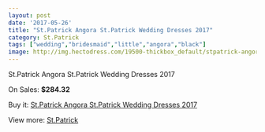 ```yaml
---
layout: post
date: '2017-05-26'
title: "St.Patrick Angora St.Patrick Wedding Dresses 2017"
category: St.Patrick
tags: ["wedding","bridesmaid","little","angora","black"]
image: http://img.hectodress.com/19500-thickbox_default/stpatrick-angora-stpatrick-wedding-dresses-2013.jpg
---
```

St.Patrick Angora St.Patrick Wedding Dresses 2017

On Sales: **$284.32**
<a href="https://www.hectodress.com/stpatrick/9134-stpatrick-angora-stpatrick-wedding-dresses-2013.html"><amp-img layout="responsive" width="600" height="600" src="//img.hectodress.com/19500-thickbox_default/stpatrick-angora-stpatrick-wedding-dresses-2013.jpg" alt="St.Patrick Angora St.Patrick Wedding Dresses 2017 0" /></a>
<a href="https://www.hectodress.com/stpatrick/9134-stpatrick-angora-stpatrick-wedding-dresses-2013.html"><amp-img layout="responsive" width="600" height="600" src="//img.hectodress.com/19502-thickbox_default/stpatrick-angora-stpatrick-wedding-dresses-2013.jpg" alt="St.Patrick Angora St.Patrick Wedding Dresses 2017 1" /></a>
<a href="https://www.hectodress.com/stpatrick/9134-stpatrick-angora-stpatrick-wedding-dresses-2013.html"><amp-img layout="responsive" width="600" height="600" src="//img.hectodress.com/19501-thickbox_default/stpatrick-angora-stpatrick-wedding-dresses-2013.jpg" alt="St.Patrick Angora St.Patrick Wedding Dresses 2017 2" /></a>

Buy it: [St.Patrick Angora St.Patrick Wedding Dresses 2017](https://www.hectodress.com/stpatrick/9134-stpatrick-angora-stpatrick-wedding-dresses-2013.html "St.Patrick Angora St.Patrick Wedding Dresses 2017")

View more: [St.Patrick](https://www.hectodress.com/153-stpatrick "St.Patrick")
